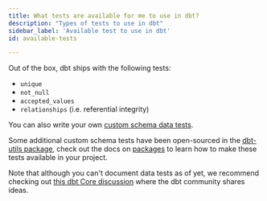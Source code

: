 ```yaml
---
title: What tests are available for me to use in dbt?
description: "Types of tests to use in dbt"
sidebar_label: 'Available test to use in dbt'
id: available-tests

---
```

Out of the box, dbt ships with the following tests:

* `unique`
* `not_null`
* `accepted_values`
* `relationships` (i.e. referential integrity)

You can also write your own [custom schema data tests](/docs/build/data-tests).

Some additional custom schema tests have been open-sourced in the [dbt-utils package](https://github.com/dbt-labs/dbt-utils/tree/0.2.4/#schema-tests), check out the docs on [packages](/docs/build/packages) to learn how to make these tests available in your project.

Note that although you can't document data tests as of yet, we recommend checking out [this dbt Core discussion](https://github.com/dbt-labs/dbt-core/issues/2578) where the dbt community shares ideas.

